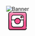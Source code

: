 <p align="center">
  <img src="./src/images/BANNER.png" alt="Banner" />
  <br />

  <a href="https://www.instagram.com/0xviel">
    <img alt="nobuyaki Instagram" width="50px" src="./src/images/ICON_INSTAGRAM.png" />
  </a>
</p>
